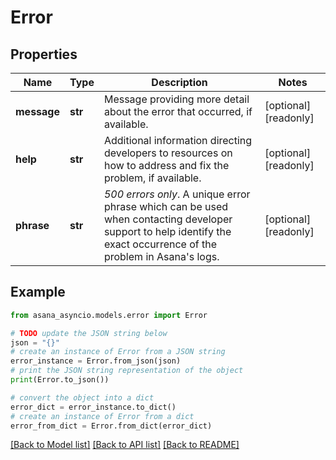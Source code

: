 # Error


## Properties

Name | Type | Description | Notes
------------ | ------------- | ------------- | -------------
**message** | **str** | Message providing more detail about the error that occurred, if available. | [optional] [readonly] 
**help** | **str** | Additional information directing developers to resources on how to address and fix the problem, if available. | [optional] [readonly] 
**phrase** | **str** | *500 errors only*. A unique error phrase which can be used when contacting developer support to help identify the exact occurrence of the problem in Asana&#39;s logs. | [optional] [readonly] 

## Example

```python
from asana_asyncio.models.error import Error

# TODO update the JSON string below
json = "{}"
# create an instance of Error from a JSON string
error_instance = Error.from_json(json)
# print the JSON string representation of the object
print(Error.to_json())

# convert the object into a dict
error_dict = error_instance.to_dict()
# create an instance of Error from a dict
error_from_dict = Error.from_dict(error_dict)
```
[[Back to Model list]](../README.md#documentation-for-models) [[Back to API list]](../README.md#documentation-for-api-endpoints) [[Back to README]](../README.md)


